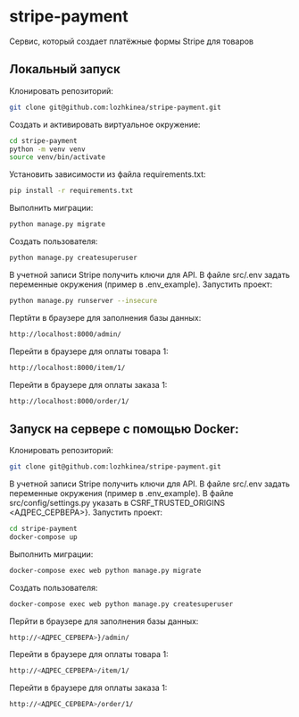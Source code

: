 # stripe-payment
Сервис, который создает платёжные формы Stripe для товаров

## Локальный запуск

Клонировать репозиторий:
```bash
git clone git@github.com:lozhkinea/stripe-payment.git
```
Создать и активировать виртуальное окружение:
```bash
cd stripe-payment
python -m venv venv
source venv/bin/activate
```

Установить зависимости из файла requirements.txt:
```bash
pip install -r requirements.txt
```

Выполнить миграции:
```bash
python manage.py migrate
```

Создать пользователя:
```bash
python manage.py createsuperuser
```

В учетной записи Stripe получить ключи для API.
В файле src/.env задать переменные окружения (пример в .env_example).
Запустить проект:
```bash
python manage.py runserver --insecure 
```

Перtйти в браузере для заполнения базы данных:
```bash
http://localhost:8000/admin/

```

Перейти в браузере для оплаты товара 1:
```bash
http://localhost:8000/item/1/

```

Перейти в браузере для оплаты заказа 1:
```bash
http://localhost:8000/order/1/

```
## Запуск на сервере с помощью Docker:

Клонировать репозиторий:
```bash
git clone git@github.com:lozhkinea/stripe-payment.git
```

В учетной записи Stripe получить ключи для API.
В файле src/.env задать переменные окружения (пример в .env_example).
В файле src/config/settings.py указать в CSRF_TRUSTED_ORIGINS <АДРЕС_СЕРВЕРА>}.
Запустить проект:
```bash
cd stripe-payment
docker-compose up
```
Выполнить миграции:
```bash
docker-compose exec web python manage.py migrate
```

Создать пользователя:
```bash
docker-compose exec web python manage.py createsuperuser
```


Перйти в браузере для заполнения базы данных:
```bash
http://<АДРЕС_СЕРВЕРА>}/admin/

```

Перейти в браузере для оплаты товара 1:
```bash
http://<АДРЕС_СЕРВЕРА>/item/1/

```

Перейти в браузере для оплаты заказа 1:
```bash
http://<АДРЕС_СЕРВЕРА>/order/1/
